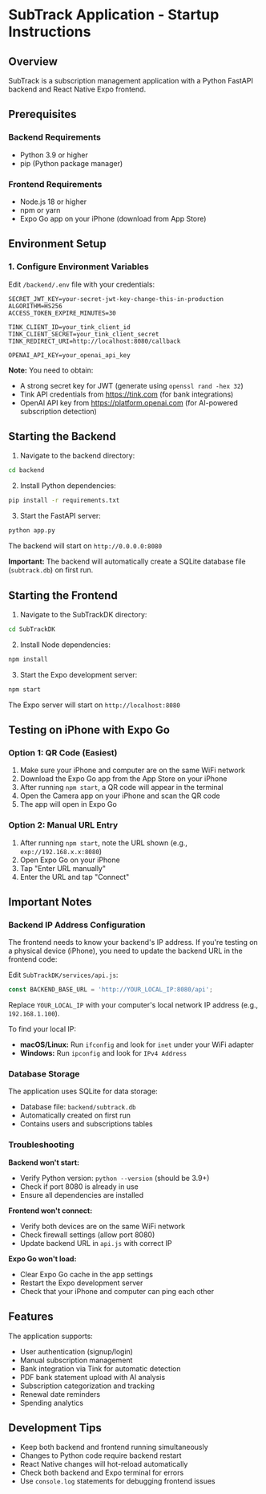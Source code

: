 # SubTrack Application - Startup Instructions

## Overview
SubTrack is a subscription management application with a Python FastAPI backend and React Native Expo frontend.

## Prerequisites

### Backend Requirements
- Python 3.9 or higher
- pip (Python package manager)

### Frontend Requirements
- Node.js 18 or higher
- npm or yarn
- Expo Go app on your iPhone (download from App Store)

## Environment Setup

### 1. Configure Environment Variables

Edit `/backend/.env` file with your credentials:

```
SECRET_JWT_KEY=your-secret-jwt-key-change-this-in-production
ALGORITHM=HS256
ACCESS_TOKEN_EXPIRE_MINUTES=30

TINK_CLIENT_ID=your_tink_client_id
TINK_CLIENT_SECRET=your_tink_client_secret
TINK_REDIRECT_URI=http://localhost:8080/callback

OPENAI_API_KEY=your_openai_api_key
```

**Note:** You need to obtain:
- A strong secret key for JWT (generate using `openssl rand -hex 32`)
- Tink API credentials from https://tink.com (for bank integrations)
- OpenAI API key from https://platform.openai.com (for AI-powered subscription detection)

## Starting the Backend

1. Navigate to the backend directory:
```bash
cd backend
```

2. Install Python dependencies:
```bash
pip install -r requirements.txt
```

3. Start the FastAPI server:
```bash
python app.py
```

The backend will start on `http://0.0.0.0:8080`

**Important:** The backend will automatically create a SQLite database file (`subtrack.db`) on first run.

## Starting the Frontend

1. Navigate to the SubTrackDK directory:
```bash
cd SubTrackDK
```

2. Install Node dependencies:
```bash
npm install
```

3. Start the Expo development server:
```bash
npm start
```

The Expo server will start on `http://localhost:8080`

## Testing on iPhone with Expo Go

### Option 1: QR Code (Easiest)

1. Make sure your iPhone and computer are on the same WiFi network
2. Download the Expo Go app from the App Store on your iPhone
3. After running `npm start`, a QR code will appear in the terminal
4. Open the Camera app on your iPhone and scan the QR code
5. The app will open in Expo Go

### Option 2: Manual URL Entry

1. After running `npm start`, note the URL shown (e.g., `exp://192.168.x.x:8080`)
2. Open Expo Go on your iPhone
3. Tap "Enter URL manually"
4. Enter the URL and tap "Connect"

## Important Notes

### Backend IP Address Configuration

The frontend needs to know your backend's IP address. If you're testing on a physical device (iPhone), you need to update the backend URL in the frontend code:

Edit `SubTrackDK/services/api.js`:
```javascript
const BACKEND_BASE_URL = 'http://YOUR_LOCAL_IP:8080/api';
```

Replace `YOUR_LOCAL_IP` with your computer's local network IP address (e.g., `192.168.1.100`).

To find your local IP:
- **macOS/Linux:** Run `ifconfig` and look for `inet` under your WiFi adapter
- **Windows:** Run `ipconfig` and look for `IPv4 Address`

### Database Storage

The application uses SQLite for data storage:
- Database file: `backend/subtrack.db`
- Automatically created on first run
- Contains users and subscriptions tables

### Troubleshooting

**Backend won't start:**
- Verify Python version: `python --version` (should be 3.9+)
- Check if port 8080 is already in use
- Ensure all dependencies are installed

**Frontend won't connect:**
- Verify both devices are on the same WiFi network
- Check firewall settings (allow port 8080)
- Update backend URL in `api.js` with correct IP

**Expo Go won't load:**
- Clear Expo Go cache in the app settings
- Restart the Expo development server
- Check that your iPhone and computer can ping each other

## Features

The application supports:
- User authentication (signup/login)
- Manual subscription management
- Bank integration via Tink for automatic detection
- PDF bank statement upload with AI analysis
- Subscription categorization and tracking
- Renewal date reminders
- Spending analytics

## Development Tips

- Keep both backend and frontend running simultaneously
- Changes to Python code require backend restart
- React Native changes will hot-reload automatically
- Check both backend and Expo terminal for errors
- Use `console.log` statements for debugging frontend issues
